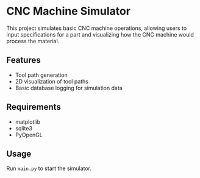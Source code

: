 # CNC Machine Simulator

This project simulates basic CNC machine operations, allowing users to input specifications for a part and visualizing how the CNC machine would process the material.

## Features
- Tool path generation
- 2D visualization of tool paths
- Basic database logging for simulation data

## Requirements
- matplotlib
- sqlite3
- PyOpenGL

## Usage
Run `main.py` to start the simulator.

